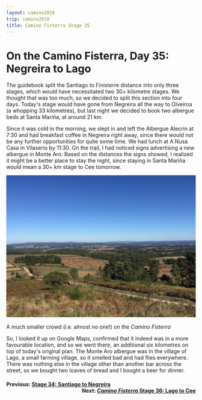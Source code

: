 ```yaml
---
layout: camino2018
trip: camino2018
title: Camino Fisterra Stage 35
---
```


# On the Camino Fisterra, Day 35: Negreira to Lago

The guidebook split the Santiago to Finisterre distance into only three stages, which would have necessitated two 30+ kilometre stages. We thought that was too much, so we decided to split this section into four days. Today's stage would have gone from Negreira all the way to Olveiroa (a whopping 33 kilometres), but last night we decided to book two albergue beds at Santa Mari&ntilde;a, at around 21 km.

Since it was cold in the morning, we slept in and left the Albergue Alecrin at 7:30 and had breakfast coffee in Negreira right away, since there would not be any further opportunities for quite some time. We had lunch at A Nusa Casa in Vilaserio by 11:30. On the trail, I had noticed signs advertising a new albergue in Monte Aro. Based on the distances the signs showed, I realized it might be a better place to stay the night, since staying in Santa Mari&ntilde;a would mean a 30+ km stage to Cee tomorrow.

<img src="/assets/images/spain2018/20181008-tapia.JPG">
<p class=caption>A much smaller crowd (i.e. almost no one!) on the <i>Camino Fisterra</i></p>

So, I looked it up on Google Maps, confirmed that it indeed was in a more favourable location, and so we went there, an additional six kilometres on top of today's original plan. The Monte Aro albergue was in the village of Lago, a small farming village, so it smelled bad and had flies everywhere. There was nothing else in the village other than another bar across the street, so we bought two loaves of bread and I bought a beer for dinner.

<h4><div style="text-align: left; margin-bottom: -20px">Previous: <a href="/2018/10/07/camino34.html">Stage 34: Santiago to Negreira</a></div></h4>
<h4><div style="text-align: right;">Next: <a href="/2018/10/09/camino36.html"><i>Camino Fisterra</i> Stage 36: Lago to Cee</a></div></h4>